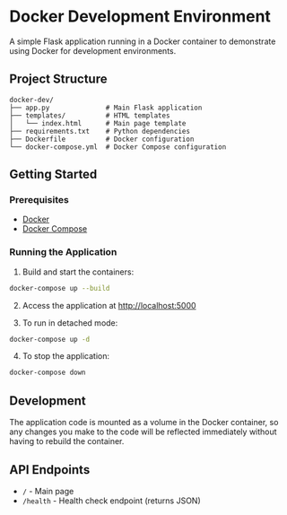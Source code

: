# Docker Development Environment

A simple Flask application running in a Docker container to demonstrate using Docker for development environments.

## Project Structure

```
docker-dev/
├── app.py              # Main Flask application
├── templates/          # HTML templates
│   └── index.html      # Main page template
├── requirements.txt    # Python dependencies
├── Dockerfile          # Docker configuration
└── docker-compose.yml  # Docker Compose configuration
```

## Getting Started

### Prerequisites

- [Docker](https://docs.docker.com/get-docker/)
- [Docker Compose](https://docs.docker.com/compose/install/)

### Running the Application

1. Build and start the containers:

```bash
docker-compose up --build
```

2. Access the application at [http://localhost:5000](http://localhost:5000)

3. To run in detached mode:

```bash
docker-compose up -d
```

4. To stop the application:

```bash
docker-compose down
```

## Development

The application code is mounted as a volume in the Docker container, so any changes you make to the code will be reflected immediately without having to rebuild the container.

## API Endpoints

- `/` - Main page
- `/health` - Health check endpoint (returns JSON)